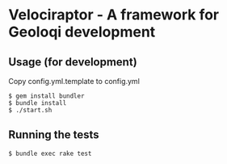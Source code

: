 # Velociraptor - A framework for Geoloqi development

## Usage (for development)

Copy config.yml.template to config.yml

    $ gem install bundler
    $ bundle install
    $ ./start.sh

## Running the tests

    $ bundle exec rake test
